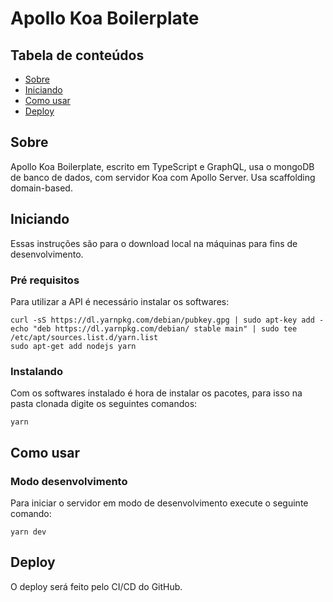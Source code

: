 # Apollo Koa Boilerplate

## Tabela de conteúdos

- [Sobre](#about)
- [Iniciando](#getting_started)
- [Como usar](#usage)
- [Deploy](#deploy)

## Sobre <a name = "about"></a>

Apollo Koa Boilerplate, escrito em TypeScript e GraphQL, usa o mongoDB de banco de dados, com servidor Koa com Apollo Server.
Usa scaffolding domain-based.

## Iniciando <a name = "getting_started"></a>

Essas instruções são para o download local na máquinas para fins de desenvolvimento.

### Pré requisitos

Para utilizar a API é necessário instalar os softwares:

```
curl -sS https://dl.yarnpkg.com/debian/pubkey.gpg | sudo apt-key add -
echo "deb https://dl.yarnpkg.com/debian/ stable main" | sudo tee /etc/apt/sources.list.d/yarn.list
sudo apt-get add nodejs yarn
```

### Instalando

Com os softwares instalado é hora de instalar os pacotes, para isso na pasta clonada digite os seguintes comandos:

```
yarn
```

## Como usar <a name = "usage"></a>

### Modo desenvolvimento

Para iniciar o servidor em modo de desenvolvimento execute o seguinte comando:

```
yarn dev
```

## Deploy <a name = "deploy"></a>

O deploy será feito pelo CI/CD do GitHub.
